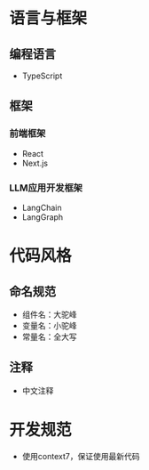 # 语言与框架
## 编程语言
- TypeScript

## 框架
### 前端框架
- React
- Next.js

### LLM应用开发框架
- LangChain
- LangGraph

# 代码风格
## 命名规范
- 组件名：大驼峰
- 变量名：小驼峰
- 常量名：全大写
## 注释
- 中文注释

# 开发规范
- 使用context7，保证使用最新代码


